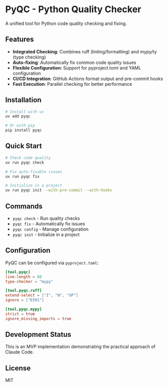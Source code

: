 # PyQC - Python Quality Checker

A unified tool for Python code quality checking and fixing.

## Features

- **Integrated Checking**: Combines ruff (linting/formatting) and mypy/ty (type checking)
- **Auto-fixing**: Automatically fix common code quality issues
- **Flexible Configuration**: Support for pyproject.toml and YAML configuration
- **CI/CD Integration**: GitHub Actions format output and pre-commit hooks
- **Fast Execution**: Parallel checking for better performance

## Installation

```bash
# Install with uv
uv add pyqc

# Or with pip
pip install pyqc
```

## Quick Start

```bash
# Check code quality
uv run pyqc check

# Fix auto-fixable issues
uv run pyqc fix

# Initialize in a project
uv run pyqc init --with-pre-commit --with-hooks
```

## Commands

- `pyqc check` - Run quality checks
- `pyqc fix` - Automatically fix issues
- `pyqc config` - Manage configuration
- `pyqc init` - Initialize in a project

## Configuration

PyQC can be configured via `pyproject.toml`:

```toml
[tool.pyqc]
line-length = 88
type-checker = "mypy"

[tool.pyqc.ruff]
extend-select = ["I", "N", "UP"]
ignore = ["E501"]

[tool.pyqc.mypy]
strict = true
ignore_missing_imports = true
```

## Development Status

This is an MVP implementation demonstrating the practical approach of Claude Code.

## License

MIT